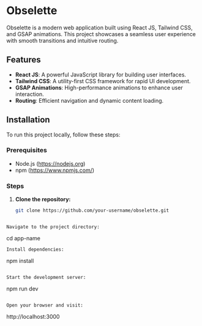 # Obselette

Obselette is a modern web application built using React JS, Tailwind CSS, and GSAP animations. This project showcases a seamless user experience with smooth transitions and intuitive routing.

## Features
- **React JS**: A powerful JavaScript library for building user interfaces.
- **Tailwind CSS**: A utility-first CSS framework for rapid UI development.
- **GSAP Animations**: High-performance animations to enhance user interaction.
- **Routing**: Efficient navigation and dynamic content loading.

## Installation

To run this project locally, follow these steps:

### Prerequisites
- Node.js (https://nodejs.org)
- npm (https://www.npmjs.com/)

### Steps

1. **Clone the repository:**
   ```bash
   git clone https://github.com/your-username/obselette.git
```

Navigate to the project directory:
```
cd app-name
```
Install dependencies:
```
npm install
```

Start the development server:
```
npm run dev
```

Open your browser and visit:
```
http://localhost:3000
```
